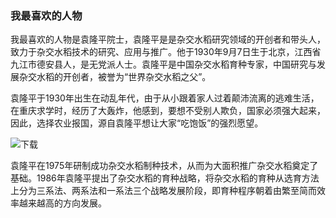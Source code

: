 ### 我最喜欢的人物

​        我最喜欢的人物是袁隆平院士，袁隆平是是杂交水稻研究领域的开创者和带头人，致力于杂交水稻技术的研究、应用与推广。他于1930年9月7日生于北京，江西省九江市德安县人，是无党派人士。袁隆平是中国杂交水稻育种专家，中国研究与发展杂交水稻的开创者，被誉为“世界杂交水稻之父”。

​        袁隆平于1930年出生在动乱年代，由于从小跟着家人过着颠沛流离的逃难生活，在重庆求学时，经历了大轰炸，他感到，要想不受别人欺负，国家必须强大起来，因此，选择农业报国，源自袁隆平想让大家“吃饱饭”的强烈愿望。

![下载](C:\Users\LX\Desktop\作业\下载.jpg)

​        袁隆平在1975年研制成功杂交水稻制种技术，从而为大面积推广杂交水稻奠定了基础。1986年袁隆平提出了杂交水稻的育种战略，将杂交水稻的育种从选育方法上分为三系法、两系法和一系法三个战略发展阶段，即育种程序朝着由繁至简而效率越来越高的方向发展。